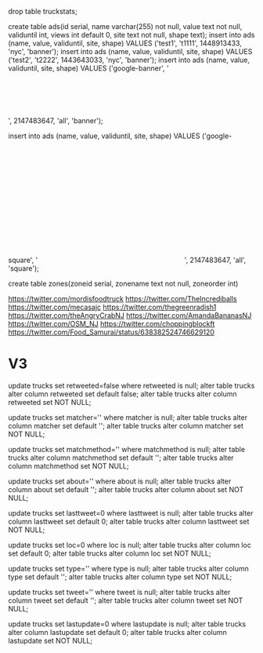 drop table truckstats;


create table ads(id serial, name varchar(255) not null, value text not null,
	validuntil int, views int default 0, site text not null, shape text);
insert into ads (name, value, validuntil, site, shape) VALUES ('test1', 't1111', 1448913433, 'nyc', 'banner');
insert into ads (name, value, validuntil, site, shape) VALUES ('test2', 't2222', 1443643033, 'nyc', 'banner');
insert into ads (name, value, validuntil, site, shape) VALUES ('google-banner', '<script async src="//pagead2.googlesyndication.com/pagead/js/adsbygoogle.js"></script><ins class="adsbygoogle" style="display:inline-block;width:728px;height:90px" data-ad-client="ca-pub-4098082757736151" data-ad-slot="3902951461"></ins><script>(adsbygoogle = window.adsbygoogle || []).push({});</script>', 2147483647, 'all', 'banner');

insert into ads (name, value, validuntil, site, shape) VALUES ('google-square', '<script async src="//pagead2.googlesyndication.com/pagead/js/adsbygoogle.js"></script><ins class="adsbygoogle" style="display:inline-block;width:300px;height:250px" data-ad-client="ca-pub-4098082757736151" data-ad-slot="1938459065"></ins><script>(adsbygoogle = window.adsbygoogle || []).push({});</script>', 2147483647, 'all', 'square');


create table zones(zoneid serial, zonename text not null, zoneorder int)

https://twitter.com/mordisfoodtruck
https://twitter.com/TheIncrediballs
https://twitter.com/mecasajc
https://twitter.com/thegreenradish1
https://twitter.com/theAngryCrabNJ
https://twitter.com/AmandaBananasNJ
https://twitter.com/OSM_NJ
https://twitter.com/choppingblockft
https://twitter.com/Food_Samurai/status/638382524746629120

# V3

update trucks set retweeted=false where retweeted is null;
alter table trucks alter column retweeted set default false;
alter table trucks alter column retweeted set NOT NULL;

update trucks set matcher='' where matcher is null;
alter table trucks alter column matcher set default '';
alter table trucks alter column matcher set NOT NULL;

update trucks set matchmethod='' where matchmethod is null;
alter table trucks alter column matchmethod set default '';
alter table trucks alter column matchmethod set NOT NULL;

update trucks set about='' where about is null;
alter table trucks alter column about set default '';
alter table trucks alter column about set NOT NULL;

update trucks set lasttweet=0 where lasttweet is null;
alter table trucks alter column lasttweet set default 0;
alter table trucks alter column lasttweet set NOT NULL;

update trucks set loc=0 where loc is null;
alter table trucks alter column loc set default 0;
alter table trucks alter column loc set NOT NULL;

update trucks set type='' where type is null;
alter table trucks alter column type set default '';
alter table trucks alter column type set NOT NULL;

update trucks set tweet='' where tweet is null;
alter table trucks alter column tweet set default '';
alter table trucks alter column tweet set NOT NULL;

update trucks set lastupdate=0 where lastupdate is null;
alter table trucks alter column lastupdate set default 0;
alter table trucks alter column lastupdate set NOT NULL;